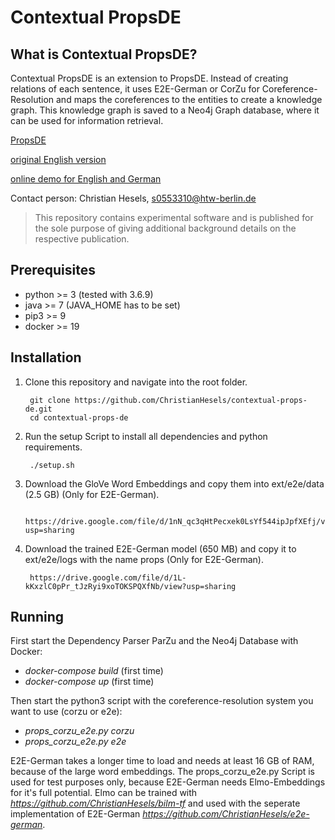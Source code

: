 
# Contextual PropsDE

What is Contextual PropsDE?
------------
Contextual PropsDE is an extension to PropsDE. 
Instead of creating relations of each sentence, it uses E2E-German or CorZu for Coreference-Resolution and maps the coreferences to the entities to create a knowledge graph. This knowledge graph is saved to a Neo4j Graph database, where it can be used for information retrieval.

[PropsDE](https://github.com/UKPLab/props-de)

[original English version](https://github.com/gabrielStanovsky/props) 

[online demo for English and German](http:/www.cs.biu.ac.il/~stanovg/props.html)  

Contact person: Christian Hesels, s0553310@htw-berlin.de


> This repository contains experimental software and is published for the sole purpose of giving additional background details on the respective publication. 


Prerequisites
-------------

* python >= 3 (tested with 3.6.9)
* java >= 7 (JAVA_HOME has to be set)
* pip3 >= 9
* docker >= 19

Installation
------------

1. Clone this repository and navigate into the root folder.

        git clone https://github.com/ChristianHesels/contextual-props-de.git
		cd contextual-props-de

2. Run the setup Script to install all dependencies and python requirements.

		./setup.sh
		
3. Download the GloVe Word Embeddings and copy them into ext/e2e/data (2.5 GB) (Only for E2E-German).

		https://drive.google.com/file/d/1nN_qc3qHtPecxek0LsYf544ipJpfXEfj/view?usp=sharing
	
		
4. Download the trained E2E-German model (650 MB) and copy it to ext/e2e/logs with the name props (Only for E2E-German).

		https://drive.google.com/file/d/1L-kKxzlC0pPr_tJzRyi9xoTOKSPQXfNb/view?usp=sharing



Running
-------------

First start the Dependency Parser ParZu and the Neo4j Database with Docker:

- *docker-compose build* (first time)
- *docker-compose up* (first time)

Then start the python3 script with the coreference-resolution system you want to use (corzu or e2e):

- *props_corzu_e2e.py corzu*
- *props_corzu_e2e.py e2e*

E2E-German takes a longer time to load and needs at least 16 GB of RAM, because of the large word embeddings. The props_corzu_e2e.py Script is used for test purposes only, because E2E-German needs Elmo-Embeddings for it's full potential. Elmo can be trained with *https://github.com/ChristianHesels/bilm-tf* and used with the seperate implementation of E2E-German *https://github.com/ChristianHesels/e2e-german*.

